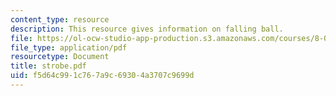 ```yaml
---
content_type: resource
description: This resource gives information on falling ball.
file: https://ol-ocw-studio-app-production.s3.amazonaws.com/courses/8-01x-physics-i-classical-mechanics-with-an-experimental-focus-fall-2002/f5d64c991c767a9c69304a3707c9699d_strobe.pdf
file_type: application/pdf
resourcetype: Document
title: strobe.pdf
uid: f5d64c99-1c76-7a9c-6930-4a3707c9699d
---
```

